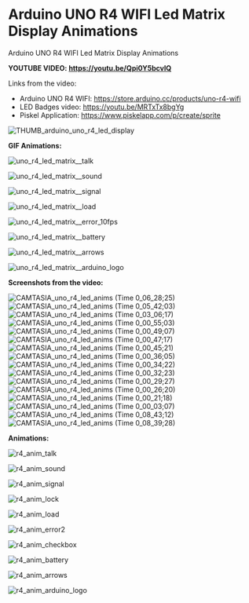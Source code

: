 # Arduino UNO R4 WIFI Led Matrix Display Animations
Arduino UNO R4 WIFI Led Matrix Display Animations

**YOUTUBE VIDEO: https://youtu.be/Qpi0Y5bcvlQ** 



Links from the video:
- Arduino UNO R4 WIFI: https://store.arduino.cc/products/uno-r4-wifi
- LED Badges video: https://youtu.be/MRTxTx8bgYg
- Piskel Application: https://www.piskelapp.com/p/create/sprite


![THUMB_arduino_uno_r4_led_display](https://github.com/upiir/arduino_uno_r4_led_display/assets/117754156/ad4fd0b2-5c8f-423d-bdf9-b2e30bcd0a1e)



**GIF Animations:**


![uno_r4_led_matrix__talk](https://github.com/upiir/arduino_uno_r4_led_display/assets/117754156/1edc39e8-ea74-4675-9736-d8c87147d684)

![uno_r4_led_matrix__sound](https://github.com/upiir/arduino_uno_r4_led_display/assets/117754156/e2999562-e3ef-413c-a782-b8f4698e2156)

![uno_r4_led_matrix__signal](https://github.com/upiir/arduino_uno_r4_led_display/assets/117754156/c78ff41b-a77b-4c94-8a9c-3f7321b1079f)

![uno_r4_led_matrix__load](https://github.com/upiir/arduino_uno_r4_led_display/assets/117754156/d7d779c9-20bf-4bcf-a9db-9ccaac3523e3)

![uno_r4_led_matrix__error_10fps](https://github.com/upiir/arduino_uno_r4_led_display/assets/117754156/5e640eeb-f027-4047-9d04-deba7e080860)

![uno_r4_led_matrix__battery](https://github.com/upiir/arduino_uno_r4_led_display/assets/117754156/98716f96-0071-42a0-9303-5e596763a0a4)

![uno_r4_led_matrix__arrows](https://github.com/upiir/arduino_uno_r4_led_display/assets/117754156/958a7ece-4761-46a8-b534-b38608cc0f2e)

![uno_r4_led_matrix__arduino_logo](https://github.com/upiir/arduino_uno_r4_led_display/assets/117754156/8c587151-6e76-4ee5-a558-50bd5d32db77)







**Screenshots from the video:**

![CAMTASIA_uno_r4_led_anims (Time 0_06_28;25)](https://github.com/upiir/arduino_uno_r4_led_display/assets/117754156/7db83fc4-b86a-4402-8dd5-3b7fca0fdd39)
![CAMTASIA_uno_r4_led_anims (Time 0_05_42;03)](https://github.com/upiir/arduino_uno_r4_led_display/assets/117754156/d868dd9e-9c48-4d64-93ea-d422856461a7)
![CAMTASIA_uno_r4_led_anims (Time 0_03_06;17)](https://github.com/upiir/arduino_uno_r4_led_display/assets/117754156/4bce977d-081a-44e8-98a4-37e42e21cb40)
![CAMTASIA_uno_r4_led_anims (Time 0_00_55;03)](https://github.com/upiir/arduino_uno_r4_led_display/assets/117754156/1666fbb4-0134-48eb-a1a8-4aadca5b90db)
![CAMTASIA_uno_r4_led_anims (Time 0_00_49;07)](https://github.com/upiir/arduino_uno_r4_led_display/assets/117754156/4e00bca1-3862-47e5-ab52-c4c3ff2062e8)
![CAMTASIA_uno_r4_led_anims (Time 0_00_47;17)](https://github.com/upiir/arduino_uno_r4_led_display/assets/117754156/b78ca865-70b6-448c-a40b-c0b5f2454906)
![CAMTASIA_uno_r4_led_anims (Time 0_00_45;21)](https://github.com/upiir/arduino_uno_r4_led_display/assets/117754156/942dcc2b-60e3-4051-9b39-59c186dba060)
![CAMTASIA_uno_r4_led_anims (Time 0_00_36;05)](https://github.com/upiir/arduino_uno_r4_led_display/assets/117754156/9f2894ab-26ed-483a-b70c-ed41ae3eedf4)
![CAMTASIA_uno_r4_led_anims (Time 0_00_34;22)](https://github.com/upiir/arduino_uno_r4_led_display/assets/117754156/2afc8293-0749-488c-a16c-5f7fd4666bb0)
![CAMTASIA_uno_r4_led_anims (Time 0_00_32;23)](https://github.com/upiir/arduino_uno_r4_led_display/assets/117754156/b3ebe81c-1eed-4ee8-a9f2-65478dc7d3d4)
![CAMTASIA_uno_r4_led_anims (Time 0_00_29;27)](https://github.com/upiir/arduino_uno_r4_led_display/assets/117754156/d067dc84-3a34-42af-928e-74bc67a5556b)
![CAMTASIA_uno_r4_led_anims (Time 0_00_26;20)](https://github.com/upiir/arduino_uno_r4_led_display/assets/117754156/e1cc7d90-06e3-4134-a6d7-c284a3fe47d9)
![CAMTASIA_uno_r4_led_anims (Time 0_00_21;18)](https://github.com/upiir/arduino_uno_r4_led_display/assets/117754156/fefced2f-acac-4e82-aec6-f08827c351cb)
![CAMTASIA_uno_r4_led_anims (Time 0_00_03;07)](https://github.com/upiir/arduino_uno_r4_led_display/assets/117754156/499c30cd-86b6-41ad-8ccc-30ec7c2c3652)
![CAMTASIA_uno_r4_led_anims (Time 0_08_43;12)](https://github.com/upiir/arduino_uno_r4_led_display/assets/117754156/179daffd-9985-412a-a456-98b6187e7506)
![CAMTASIA_uno_r4_led_anims (Time 0_08_39;28)](https://github.com/upiir/arduino_uno_r4_led_display/assets/117754156/f3cf8e7d-2e95-486f-9fe9-eec5098c247e)





**Animations:**


![r4_anim_talk](https://github.com/upiir/arduino_uno_r4_led_display/assets/117754156/07df68ae-3ffc-4473-85bb-a3f1bbed97be)


![r4_anim_sound](https://github.com/upiir/arduino_uno_r4_led_display/assets/117754156/73cd1167-9e51-4d05-90dd-22094064c0d6)


![r4_anim_signal](https://github.com/upiir/arduino_uno_r4_led_display/assets/117754156/5fa10b42-9313-44e3-8702-02b35eb48386)


![r4_anim_lock](https://github.com/upiir/arduino_uno_r4_led_display/assets/117754156/989d8da0-6eba-43aa-9343-b8d7224fb10d)


![r4_anim_load](https://github.com/upiir/arduino_uno_r4_led_display/assets/117754156/3e97f273-c576-4f4d-bef1-4b9267496d6f)


![r4_anim_error2](https://github.com/upiir/arduino_uno_r4_led_display/assets/117754156/c72382dc-e9aa-4fc8-a45b-3378c2008269)


![r4_anim_checkbox](https://github.com/upiir/arduino_uno_r4_led_display/assets/117754156/78665f5a-3462-455d-966c-65e5e2a63c13)


![r4_anim_battery](https://github.com/upiir/arduino_uno_r4_led_display/assets/117754156/109c05eb-dc7b-4969-9084-8f5d3f2c87b3)


![r4_anim_arrows](https://github.com/upiir/arduino_uno_r4_led_display/assets/117754156/cd4efdc9-3da4-4e4c-950c-7ac217db7bdc)


![r4_anim_arduino_logo](https://github.com/upiir/arduino_uno_r4_led_display/assets/117754156/2600ef34-8fd7-42d9-a7e2-d03ce2d18df7)








